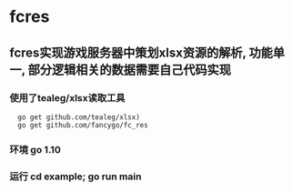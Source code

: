 # fcres
## fcres实现游戏服务器中策划xlsx资源的解析, 功能单一, 部分逻辑相关的数据需要自己代码实现

### 使用了tealeg/xlsx读取工具
```
  go get github.com/tealeg/xlsx)
  go get github.com/fancygo/fc_res
```

### 环境 go 1.10
### 运行 cd example; go run main

